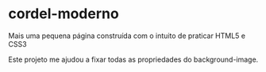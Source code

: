 # cordel-moderno
Mais uma pequena página construída com o intuito de praticar HTML5 e CSS3

Este projeto me ajudou a fixar todas as propriedades do background-image.
